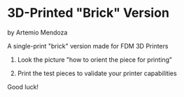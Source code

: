 # 3D-Printed "Brick" Version

by Artemio Mendoza

A single-print "brick" version made for FDM 3D Printers

1) Look the picture "how to orient the piece for printing"

2) Print the test pieces to validate your printer capabilities

Good luck!
